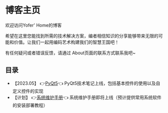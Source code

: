 # 博客主页

欢迎访问Yofer' Home的博客

希望在这里您能找到所需的技术解决方案，编者相信知识的分享能够带来无限的可能和价值。让我们一起用编码艺术构建我们的智慧王国吧！

有任何疑问或者错误反馈，请通过 About页面的联系方式联系我吧~

## 目录
- 【2023.05】 :point_right:[PyQt5](/blog/PyqtLearning):point_left: PyQt5技术笔记上线，包括基本控件的使用以及自定义控件的实现
- 【计划】    :point_right:[系统维护手册](/blog/SystemMaintenance):point_left: 系统维护手册即将上线（预计提供常用系统软件的安装部署教程）

<!-- Now, let's try it :point_right: -->